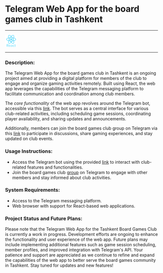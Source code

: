 # Telegram Web App for the board games club in Tashkent

---

<div>
  <img src="https://github.com/devicons/devicon/blob/master/icons/react/react-original-wordmark.svg" title="React" alt="React" width="40" height="40"/>&nbsp;
</div>

---

### Description:
The Telegram Web App for the board games club in Tashkent is an ongoing project aimed at providing a digital platform for members of the club to engage and organize gaming activities remotely. Built using React, the web app leverages the capabilities of the Telegram messaging platform to facilitate communication and coordination among club members.

The _core functionality_ of the web app revolves around the Telegram bot, accessible via this [link](https://t.me/BG_clubbot). The bot serves as a central interface for various club-related activities, including scheduling game sessions, coordinating player availability, and sharing updates and announcements.

Additionally, members can join the board games club group on Telegram via this [link](https://t.me/bgeveningclub) to participate in discussions, share gaming experiences, and stay updated on club events.

### Usage Instructions:
- Access the Telegram bot using the provided [link](https://t.me/BG_clubbot) to interact with club-related features and functionalities.
- Join the board games club [group](https://t.me/bgeveningclub) on Telegram to engage with other members and stay informed about club activities.

### System Requirements:
- Access to the Telegram messaging platform.
- Web browser with support for React-based web applications.

### Project Status and Future Plans:
Please note that the Telegram Web App for the Tashkent Board Games Club is currently a work in progress. Development efforts are ongoing to enhance the functionality and user experience of the web app. Future plans may include implementing additional features such as game session scheduling, member profiles, and improved integration with Telegram's API.
Your patience and support are appreciated as we continue to refine and expand the capabilities of the web app to better serve the board games community in Tashkent. Stay tuned for updates and new features!

